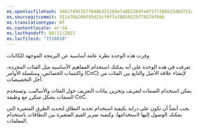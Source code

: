 ```yaml
---
ms.openlocfilehash: 3d82f49535f7848b351269e7a6b22b4fa971f73b8515d6d7214b1b1e4d7fea22
ms.sourcegitcommit: 511a76b204f93d23cf9f7a70059525f79170f6bb
ms.translationtype: HT
ms.contentlocale: ar-SA
ms.lasthandoff: 08/11/2021
ms.locfileid: "7116018"
---
```


وفرت هذه الوحدة نظرة عامة أساسية عن البرمجة الموجهة للكائنات.
 
تعرفت في هذه الوحدة على أنه يمكنك استخدام المفاهيم الأساسية مثل الفئات المجردة، واكتساب الخصائص، وسلسلة الأوامر (CoC) لإنشاء علاقة الأصل والتابع بين الفئات من أجل التخصيصات.

يمكن استخدام السمات لتعريف وتخزين بيانات التعريف حول الفئات والأساليب. وتستخدم السمات بشكل متكرر مع وظيفة CoC. 

يجب أيضاً أن تكون على دراية بكيفية استخدام تحديد النطاق لتحديد الطرق المتغيرة التي يمكنك الوصول إليها لاستخدامها، وكيفية تمرير القيم المتغيرة بين النطاقات باستخدام المعلمات.
